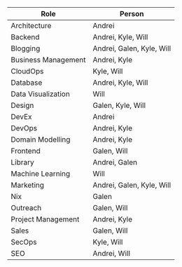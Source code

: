 | Role    | Person |
| -------- | ------- |
| Architecture | Andrei |
| Backend | Andrei, Kyle, Will |
| Blogging | Andrei, Galen, Kyle, Will |
| Business Management | Andrei, Kyle |
| CloudOps | Kyle, Will |
| Database | Andrei, Kyle, Will |
| Data Visualization | Will |
| Design | Galen, Kyle, Will |
| DevEx | Andrei |
| DevOps | Andrei, Kyle |
| Domain Modelling | Andrei, Kyle |
| Frontend | Galen, Will |
| Library | Andrei, Galen |
| Machine Learning | Will |
| Marketing | Andrei, Galen, Kyle, Will |
| Nix | Galen |
| Outreach | Galen, Will |
| Project Management  | Andrei, Kyle |
| Sales | Galen, Will |
| SecOps | Kyle, Will |
| SEO | Andrei, Will |
